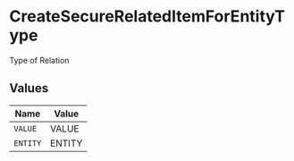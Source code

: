 # CreateSecureRelatedItemForEntityType

Type of Relation


## Values

| Name     | Value    |
| -------- | -------- |
| `VALUE`  | VALUE    |
| `ENTITY` | ENTITY   |